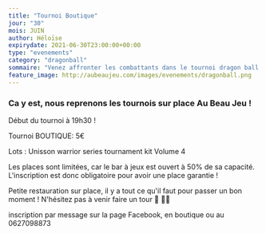 ```yaml
---
title: "Tournoi Boutique"
jour: "30"
mois: JUIN
author: Héloïse
expirydate: 2021-06-30T23:00:00+00:00
type: "evenements"
category: "dragonball"
sommaire: "Venez affronter les combattants dans le tournoi dragon ball super card game !"
feature_image: http://aubeaujeu.com/images/evenements/dragonball.png
---
```

### Ca y est, nous reprenons les tournois sur place Au Beau Jeu !

Début du tournoi à 19h30 !

Tournoi BOUTIQUE: 5€

Lots : Unisson warrior series tournament kit Volume 4

Les places sont limitées, car le bar à jeux est ouvert à 50% de sa capacité. L'inscription est donc obligatoire pour avoir une place garantie !

Petite restauration sur place, il y a tout ce qu'il faut pour passer un bon moment ! N'hésitez pas à venir faire un tour 🥪 🥤🍿


inscription par message sur la page Facebook, en boutique ou au 0627098873
